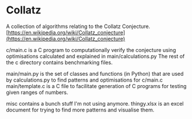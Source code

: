 # Collatz
A collection of algorithms relating to the Collatz Conjecture.
[https://en.wikipedia.org/wiki/Collatz_conjecture](https://en.wikipedia.org/wiki/Collatz_conjecture)

c/main.c is a C program to computationally verify the conjecture using optimisations calculated and explained in main/calculations.py
The rest of the c directory contains benchmarking files.

main/main.py is the set of classes and functions (in Python) that are used by calculations.py to find patterns and optimisations for c/main.c
main/template.c is a C file to facilitate generation of C programs for testing given ranges of numbers.

misc contains a bunch stuff I'm not using anymore. thingy.xlsx is an excel document for trying to find more patterns and visualise them.